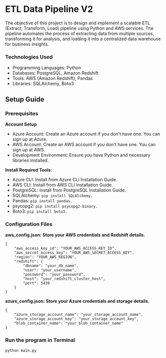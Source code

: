 # ETL Data Pipeline V2

The objective of this project is to design and implement a scalable ETL (Extract, Transform, Load) pipeline using Python and AWS services. The pipeline automates the process of extracting data from multiple sources, transforming it for analysis, and loading it into a centralized data warehouse for business insights.

### Technologies Used
- Programming Languages: Python
- Databases: PostgreSQL, Amazon Redshift
- Tools: AWS (Amazon Redshift), Pandas
- Libraries: SQLAlchemy, Boto3

## Setup Guide

### Prerequisites

**Account Setup**
- Azure Account: Create an Azure account if you don't have one. You can sign up at Azure.
- AWS Account: Create an AWS account if you don't have one. You can sign up at AWS.
- Development Environment: Ensure you have Python and necessary libraries installed.

**Install Required Tools:**
- Azure CLI: Install from Azure CLI Installation Guide.
- AWS CLI: Install from AWS CLI Installation Guide.
- PostgreSQL: Install from PostgreSQL Installation Guide.
- SQLAlchemy: `` pip install SQLAlchemy. ``
- Pandas: `` pip install pandas. ``
- psycopg2: `` pip install psycopg2-binary. ``
- Boto3: `` pip install boto3. ``

### Configuration Files
**aws_config.json: Store your AWS credentials and Redshift details.**

```
{
    "aws_access_key_id": "YOUR_AWS_ACCESS_KEY_ID",
    "aws_secret_access_key": "YOUR_AWS_SECRET_ACCESS_KEY",
    "region": "YOUR_AWS_REGION",
    "redshift": {
        "dbname": "your_db_name",
        "user": "your_username",
        "password": "your_password",
        "host": "your_redshift_cluster_host",
        "port": 5439
    }
}
```
**azure_config.json: Store your Azure credentials and storage details.**
```
{
    "azure_storage_account_name": "your_storage_account_name",
    "azure_storage_account_key": "your_storage_account_key",
    "blob_container_name": "your_blob_container_name"
}
```
### Run the program in Terminal

`` python main.py ``

